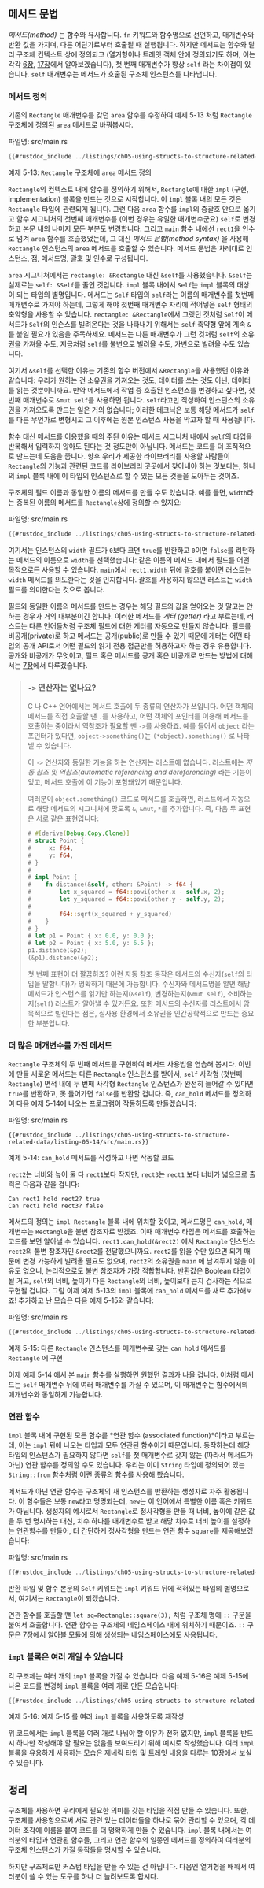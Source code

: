 ## 메서드 문법

*메서드(method)* 는 함수와 유사합니다.
`fn` 키워드와 함수명으로 선언하고, 매개변수와 반환 값을 가지며,
다른 어딘가로부터 호출될 때 실행됩니다.
하지만 메서드는 함수와 달리 구조체 컨텍스트 상에 정의되고 (열거형이나
트레잇 객체 안에 정의되기도 하며, 이는 각각 [6장][enums]<!-- ignore -->,
[17장][trait-objects]<!-- ignore -->에서 알아보겠습니다),
첫 번째 매개변수가 항상 `self` 라는 차이점이 있습니다.
`self` 매개변수는 메서드가 호출된 구조체 인스턴스를 나타냅니다.

### 메서드 정의

기존의 `Rectangle` 매개변수를 갖던 `area` 함수를 수정하여
예제 5-13 처럼 `Rectangle` 구조체에 정의된
`area` 메서드로 바꿔봅시다.

<span class="filename">파일명: src/main.rs</span>

```rust
{{#rustdoc_include ../listings/ch05-using-structs-to-structure-related-data/listing-05-13/src/main.rs}}
```

<span class="caption">예제 5-13: `Rectangle` 구조체에
`area` 메서드 정의</span>

`Rectangle`의 컨텍스트 내에 함수를 정의하기 위해서, `Rectangle`에 대한 `impl`
(구현, implementation) 블록을 만드는 것으로 시작합니다. 이 `impl` 블록 내의
모든 것은 `Rectangle` 타입에 관련되게 됩니다. 그런 다음 `area` 함수를 `impl`의
중괄호 안으로 옮기고 함수 시그니처의 첫번째 매개변수를 (이번 경우는 유일한
매개변수군요) `self`로 변경하고 본문 내의 나머지 모든 부분도 변경합니다. 
그리고 `main` 함수 내에선 `rect1`을 인수로 넘겨 `area` 함수를 호출했었는데,
그 대신 *메서드 문법(method syntax)* 을 사용해 `Rectangle` 인스턴스의 `area`
메서드를 호출할 수 있습니다. 메서드 문법은 차례대로 인스턴스, 점,
메서드명, 괄호 및 인수로 구성됩니다.

`area` 시그니처에서는 `rectangle: &Rectangle` 대신 `&self`를 사용했습니다.
`&self`는 실제로는 `self: &Self`를 줄인 것입니다. `impl` 블록 내에서
`Self`는 `impl` 블록의 대상이 되는 타입의 별명입니다. 메서드는
`Self` 타입의 `self`라는 이름의 매개변수를 첫번째 매개변수로 가져야
하는데, 그렇게 해야 첫번째 매개변수 자리에 적어넣은 `self` 형태의 축약형을
사용할 수 있습니다. `rectangle: &Rectangle`에서 그랬던 것처럼 `Self`이 메서드가
`Self`의 인슨스를 빌려온다는 것을 나타내기 위해서는 `self` 축약형 앞에 계속
`&`를 붙일 필요가 있음을 주목하세요. 메서드는 다른 매개변수가 그런 것처럼
`self`의 소유권을 가져올 수도, 지금처럼 `self`를 불변으로 빌려올 수도,
가변으로 빌려올 수도 있습니다.

여기서 `&self`를 선택한 이유는 기존의 함수 버전에서 `&Rectangle`을
사용했던 이유와 같습니다: 우리가 원하는 건 소유권을 가져오는 것도,
데이터를 쓰는 것도 아닌, 데이터를 읽는 것뿐이니까요. 만약 메서드에서
작업 중 호출된 인스턴스를 변경하고 싶다면, 첫번째 매개변수로
`&mut self`를 사용하면 됩니다. `self`라고만 작성하여 인스턴스의 소유권을
가져오도록 만드는 일은 거의 없습니다; 이러한 테크닉은 보통 해당 메서드가
`self`를 다른 무언가로 변형시고 그 이후에는 원본 인스턴스 사용을 막고자
할 때 사용됩니다.

함수 대신 메서드를 이용했을 때의 주된 이유는 메서드 시그니처 내에서
`self`의 타입을 반복해서 입력하지 않아도 된다는 것 정도만이 아닙니다.
메서드는 코드를 더 조직적으로 만드는데 도움을 줍니다. 향후 우리가 제공한
라이브러리를 사용할 사람들이 `Rectangle`의 기능과 관련된 코드를 라이브러리
곳곳에서 찾아내야 하는 것보다는, 하나의 `impl` 블록 내에 이 타입의 인스턴스로
할 수 있는 모든 것들을 모아두는 것이죠.

구조체의 필드 이름과 동일한 이름의 메서드를 만들 수도 있습니다.
예를 들면, `width`라는 중복된 이름의 메서드를 `Rectangle`상에 정의할 수
있지요:

<span class="filename">파일명: src/main.rs</span>

```rust
{{#rustdoc_include ../listings/ch05-using-structs-to-structure-related-data/no-listing-06-method-field-interaction/src/main.rs:here}}
```

여기서는 인스턴스의 `width` 필드가 `0`보다 크면 `true`를 반환하고
`0`이면 `false`를 리턴하는 메서드의 이름으로 `width`를 선택했습니다:
같은 이름의 메서드 내에서 필드를 어떤 목적으로든 사용할 수 있습니다.
`main`에서 `rect1.width` 뒤에 괄호를 붙이면 러스트는 `width` 메서드를
의도한다는 것을 인지합니다. 괄호를 사용하지 않으면 러스트는 `width` 필드를
의미한다는 것으로 봅니다.

필드와 동일한 이름의 메서드를 만드는 경우는 해당 필드의 값을 얻어오는 것
말고는 안하는 경우가 거의 대부분이긴 합니다. 이러한 메서드를
*게터 (getter)* 라고 부르는데, 러스트는 다른 언어들처럼 구조체 필드에 대한
게터를 자동으로 만들지 않습니다. 필드를 비공개(private)로 하고 메서드는
공개(public)로 만들 수 있기 때문에 게터는 어떤 타입의 공개 API로서 어떤
필드의 읽기 전용 접근만을 허용하고자 하는 경우 유용합니다. 공개와 비공개가
무엇이고, 필드 혹은 메서드를 공개 혹은 비공개로 만드는 방법에 대해서는
[7장][public]<!-- ignore -->에서 다루겠습니다.

> ### `->` 연산자는 없나요?
>
> C 나 C++ 언어에서는 메서드 호출에 두 종류의 연산자가 쓰입니다.
> 어떤 객체의 메서드를 직접 호출할 땐 `.`를 사용하고,
> 어떤 객체의 포인터를 이용해 메서드를 호출하는 중이라서 역참조가 필요할 땐 `->`를 사용하죠.
> 예를 들어서 `object` 라는 포인터가 있다면,
> `object->something()`는  `(*object).something()` 로 나타낼 수 있습니다.
>
> 이 `->` 연산자와 동일한 기능을 하는 연산자는 러스트에 없습니다.
> 러스트에는 *자동 참조 및 역참조(automatic referencing and dereferencing)* 라는 기능이 있고,
> 메서드 호출에 이 기능이 포함돼있기 때문입니다.
>
> 여러분이 `object.something()` 코드로 메서드를 호출하면,
> 러스트에서 자동으로 해당 메서드의 시그니처에 맞도록 `&`, `&mut`, `*`를 추가합니다.
> 즉, 다음 두 표현은 서로 같은 표현입니다:
>
> <!-- CAN'T EXTRACT SEE BUG https://github.com/rust-lang/mdBook/issues/1127 -->
> ```rust
> # #[derive(Debug,Copy,Clone)]
> # struct Point {
> #     x: f64,
> #     y: f64,
> # }
> #
> # impl Point {
> #    fn distance(&self, other: &Point) -> f64 {
> #        let x_squared = f64::powi(other.x - self.x, 2);
> #        let y_squared = f64::powi(other.y - self.y, 2);
> #
> #        f64::sqrt(x_squared + y_squared)
> #    }
> # }
> # let p1 = Point { x: 0.0, y: 0.0 };
> # let p2 = Point { x: 5.0, y: 6.5 };
> p1.distance(&p2);
> (&p1).distance(&p2);
> ```
>
> 첫 번째 표현이 더 깔끔하죠?
> 이런 자동 참조 동작은 메서드의 수신자(`self`의 타입을 말합니다)가 명확하기 때문에 가능합니다.
> 수신자와 메서드명을 알면 해당 메서드가 인스턴스를 읽기만 하는지(`&self`),
> 변경하는지(`&mut self`), 소비하는지(`self`) 러스트가 알아낼 수 있거든요.
> 또한 메서드의 수신자를 러스트에서 암묵적으로 빌린다는 점은,
> 실사용 환경에서 소유권을 인간공학적으로 만드는 중요한 부분입니다.

### 더 많은 매개변수를 가진 메서드

`Rectangle` 구조체의 두 번째 메서드를 구현하여 메서드 사용법을 연습해 봅시다.
이번에 만들 새로운 메서드는 다른 `Rectangle` 인스턴스를 받아서,
`self` 사각형 (첫번째 `Rectangle`) 면적 내에 두 번째 사각형 `Rectangle`
인스턴스가 완전히 들어갈 수 있다면 `true`를 반환하고, 못 들어가면 `false`를
반환할 겁니다. 즉, `can_hold` 메서드를 정의하여 다음 예제 5-14에 나오는
프로그램이 작동하도록 만들겠습니다:

<span class="filename">파일명: src/main.rs</span>

```rust,ignore
{{#rustdoc_include ../listings/ch05-using-structs-to-structure-related-data/listing-05-14/src/main.rs}}
```

<span class="caption">예제 5-14: `can_hold` 메서드를 작성하고 나면
작동할 코드</span>

`rect2`는 너비와 높이 둘 다 `rect1`보다 작지만,
`rect3`는  `rect1` 보다 너비가 넓으므로
출력은 다음과 같을 겁니다:

```text
Can rect1 hold rect2? true
Can rect1 hold rect3? false
```

메서드의 정의는 `impl Rectangle` 블록 내에 위치할 것이고,
메서드명은 `can_hold`, 매개변수는 `Rectangle`을 불변 참조자로 받겠죠.
이때 매개변수 타입은 메서드를 호출하는 코드를 보면 알아낼 수 있습니다.
`rect1.can_hold(&rect2)` 에서 `Rectangle` 인스턴스
`rect2`의 불변 참조자인 `&rect2`를 전달했으니까요.
`rect2`를 읽을 수만 있으면 되기 때문에
변경 가능하게 빌려올 필요도 없으며,
`rect2`의 소유권을 `main` 에 남겨두지 않을 이유도 없으니,
논리적으로도 불변 참조자가 가장 적합합니다.
반환값은 Boolean 타입이 될 거고, `self`의 너비, 높이가
다른 `Rectangle`의 너비, 높이보다 큰지 검사하는 식으로 구현될 겁니다.
그럼 이제 예제 5-13의 `impl` 블록에 `can_hold` 메서드를 새로 추가해보죠!
추가하고 난 모습은 다음 예제 5-15와 같습니다:

<span class="filename">파일명: src/main.rs</span>

```rust
{{#rustdoc_include ../listings/ch05-using-structs-to-structure-related-data/listing-05-15/src/main.rs:here}}
```

<span class="caption">예제 5-15: 다른 `Rectangle` 인스턴스를
매개변수로 갖는 `can_hold` 메서드를 `Rectangle` 에 구현</span>

이제 예제 5-14 에서 본
`main` 함수를 실행하면 원했던 결과가 나올 겁니다.
이처럼 메서드는 `self` 매개변수 뒤에 여러 매개변수를 가질 수 있으며,
이 매개변수는 함수에서의 매개변수와 동일하게 기능합니다.

### 연관 함수

`impl` 블록 내에 구현된 모든 함수를 *연관 함수 (associated function)*이라고
부르는데, 이는 `impl` 뒤에 나오는 타입과 모두 연관된 함수이기 때문입니다.
동작하는데 해당 타입의 인스턴스가 필요하지 않다면 `self`를 첫 매개변수로
갖지 않는 (따라서 메서드가 아닌) 연관 함수를 정의할 수도 있습니다.
우리는 이미 `String` 타입에 정의되어 있는 `String::from` 함수처럼 이런
종류의 함수를 사용해 봤습니다.

메서드가 아닌 연관 함수는 구조체의 새 인스턴스를 반환하는 생성자로
자주 활용됩니다. 이 함수들은 보통 `new`라고 명명되는데, `new`는
이 언어에서 특별한 이름 혹은 키워드가 아닙니다. 생성자의 예시로서
`Rectangle`로 정사각형을 만들 때 너비, 높이에 같은 값을 두 번 명시하는 대신,
치수 하나를 매개변수로 받고 해당 치수로 너비 높이를 설정하는 연관함수를 만들어,
더 간단하게 정사각형을 만드는 연관 함수 `square`를
제공해보겠습니다:

<span class="filename">파일명: src/main.rs</span>

```rust
{{#rustdoc_include ../listings/ch05-using-structs-to-structure-related-data/no-listing-03-associated-functions/src/main.rs:here}}
```

반환 타입 및 함수 본문의 `Self` 키워드는 `impl` 키워드
뒤에 적혀있는 타입의 별명으로서, 여기서는 `Rectangle`이
되겠습니다.

연관 함수를 호출할 땐
`let sq=Rectangle::square(3);` 처럼 구조체 명에 `::` 구문을 붙여서 호출합니다.
연관 함수는 구조체의 네임스페이스 내에 위치하기 때문이죠.
`::` 구문은 [7장][modules]<!-- ignore -->에서 알아볼 모듈에 의해 생성되는
네임스페이스에도 사용됩니다.

### `impl` 블록은 여러 개일 수 있습니다

각 구조체는 여러 개의 `impl` 블록을 가질 수 있습니다.
다음 예제 5-16은 예제 5-15에 나온 코드를 변경해
`impl` 블록을 여러 개로 만든 모습입니다:

```rust
{{#rustdoc_include ../listings/ch05-using-structs-to-structure-related-data/listing-05-16/src/main.rs:here}}
```

<span class="caption">예제 5-16: 예제 5-15 를 여러 `impl`
블록을 사용하도록 재작성</span>

위 코드에서는 `impl` 블록을 여러 개로 나눠야 할 이유가 전혀 없지만,
`impl` 블록을 반드시 하나만 작성해야 할 필요는 없음을 보여드리기 위해 예시로 작성했습니다.
여러 `impl` 블록을 유용하게 사용하는 모습은 제네릭 타입 및 트레잇 내용을 다루는 10장에서 보실 수 있습니다.

## 정리

구조체를 사용하면 우리에게 필요한 의미를 갖는 타입을 직접 만들 수 있습니다.
또한, 구조체를 사용함으로써 서로 관련 있는 데이터들을 하나로 묶어 관리할 수
있으며, 각 데이터 조각에 이름을 붙여 코드를 더 명확하게 만들 수 있습니다.
`impl` 블록 내에서는 여러분의 타입과 연관된 함수들, 그리고 연관 함수의
일종인 메서드를 정의하여 여러분의 구조체 인스턴스가 가질 동작들을 명시할 수
있습니다.

하지만 구조체로만 커스텀 타입을 만들 수 있는 건 아닙니다.
다음엔 열거형을 배워서 여러분이 쓸 수 있는 도구를 하나 더 늘려보도록 합시다.

[enums]: ch06-00-enums.html
[trait-objects]: ch17-02-trait-objects.md
[public]: ch07-03-paths-for-referring-to-an-item-in-the-module-tree.html#exposing-paths-with-the-pub-keyword
[modules]: ch07-02-defining-modules-to-control-scope-and-privacy.html
